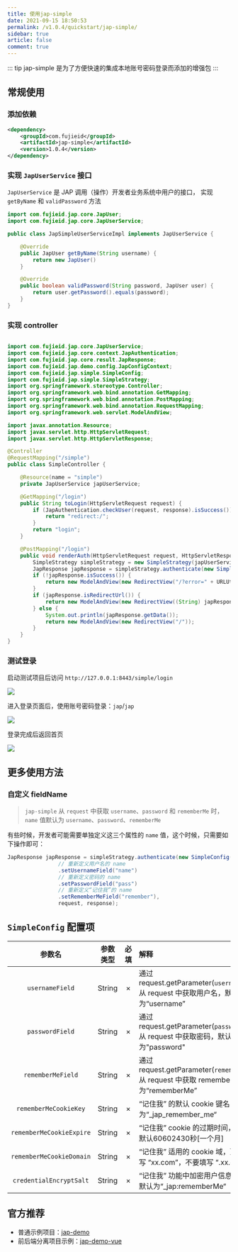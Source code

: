 ```yaml
---
title: 使用jap-simple
date: 2021-09-15 18:50:53
permalink: /v1.0.4/quickstart/jap-simple/
sidebar: true
article: false
comment: true
---
```


::: tip
jap-simple 是为了方便快速的集成本地账号密码登录而添加的增强包
:::

## 常规使用

### 添加依赖

```xml
<dependency>
    <groupId>com.fujieid</groupId>
    <artifactId>jap-simple</artifactId>
    <version>1.0.4</version>
</dependency>
```

### 实现 `JapUserService` 接口

`JapUserService` 是 JAP 调用（操作）开发者业务系统中用户的接口， 实现 `getByName` 和 `validPassword` 方法

```java
import com.fujieid.jap.core.JapUser;
import com.fujieid.jap.core.JapUserService;

public class JapSimpleUserServiceImpl implements JapUserService {

    @Override
    public JapUser getByName(String username) {
        return new JapUser()
    }

    @Override
    public boolean validPassword(String password, JapUser user) {
        return user.getPassword().equals(password);
    }
}
```

### 实现 controller

```java

import com.fujieid.jap.core.JapUserService;
import com.fujieid.jap.core.context.JapAuthentication;
import com.fujieid.jap.core.result.JapResponse;
import com.fujieid.jap.demo.config.JapConfigContext;
import com.fujieid.jap.simple.SimpleConfig;
import com.fujieid.jap.simple.SimpleStrategy;
import org.springframework.stereotype.Controller;
import org.springframework.web.bind.annotation.GetMapping;
import org.springframework.web.bind.annotation.PostMapping;
import org.springframework.web.bind.annotation.RequestMapping;
import org.springframework.web.servlet.ModelAndView;

import javax.annotation.Resource;
import javax.servlet.http.HttpServletRequest;
import javax.servlet.http.HttpServletResponse;

@Controller
@RequestMapping("/simple")
public class SimpleController {

    @Resource(name = "simple")
    private JapUserService japUserService;

    @GetMapping("/login")
    public String toLogin(HttpServletRequest request) {
        if (JapAuthentication.checkUser(request, response).isSuccess()) {
            return "redirect:/";
        }
        return "login";
    }

    @PostMapping("/login")
    public void renderAuth(HttpServletRequest request, HttpServletResponse response) {
        SimpleStrategy simpleStrategy = new SimpleStrategy(japUserService, new JapConfig());
        JapResponse japResponse = simpleStrategy.authenticate(new SimpleConfig(), request, response);
        if (!japResponse.isSuccess()) {
            return new ModelAndView(new RedirectView("/?error=" + URLUtil.encode(japResponse.getMessage())));
        }
        if (japResponse.isRedirectUrl()) {
            return new ModelAndView(new RedirectView((String) japResponse.getData()));
        } else {
            System.out.println(japResponse.getData());
            return new ModelAndView(new RedirectView("/"));
        }
    }
}
```

### 测试登录

启动测试项目后访问 `http://127.0.0.1:8443/simple/login` 

![](/_media/simple/6de06a6f.png)

进入登录页面后，使用账号密码登录：`jap`/`jap`

![](/_media/simple/25a57eb2.png)

登录完成后返回首页

![](/_media/simple/01384d5d.png)


## 更多使用方法

### 自定义 fieldName

> `jap-simple` 从 `request` 中获取 `username`、`password` 和 `rememberMe` 时，`name` 值默认为 `username`、`password`、`rememberMe`

有些时候，开发者可能需要单独定义这三个属性的 `name` 值，这个时候，只需要如下操作即可：

```java
JapResponse japResponse = simpleStrategy.authenticate(new SimpleConfig()
                // 重新定义用户名的 name
                .setUsernameField("name")
                // 重新定义密码的 name
                .setPasswordField("pass")
                // 重新定义“记住我”的 name
                .setRememberMeField("remember"),
                request, response);
```

## `SimpleConfig` 配置项

| 参数名 | 参数类型 | 必填 | 解释 |
|:----:|:----:|:----:|:----|
| `usernameField` | String | × | 通过 request.getParameter(`usernameField`) 从 request 中获取用户名，默认为“username” |
| `passwordField` | String | × | 通过 request.getParameter(`passwordField`) 从 request 中获取密码，默认为"password" |
| `rememberMeField` | String | × | 通过 request.getParameter(`rememberMeField`) 从 request 中获取 remember-me，默认为“rememberMe” |
| `rememberMeCookieKey` | String | × | “记住我” 的默认 cookie 键名，默认为“_jap_remember_me“ |
| `rememberMeCookieExpire` | String | × | “记住我” cookie 的过期时间，单位：秒，默认60602430秒[一个月] |
| `rememberMeCookieDomain` | String | × | “记住我” 适用的 cookie 域，顶级域请填写 “xx.com”，不要填写 “.xx.com” |
| `credentialEncryptSalt` | String | × | “记住我” 功能中加密用户信息时的盐值，默认为“_jap:rememberMe“ |


## 官方推荐

- 普通示例项目：[jap-demo](https://gitee.com/fujieid/jap-demo)
- 前后端分离项目示例：[jap-demo-vue](https://gitee.com/fujieid/jap-demo-vue)
